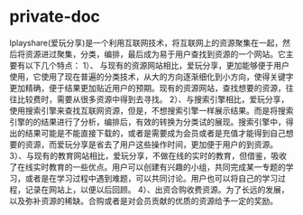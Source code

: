 private-doc
===========

Iplayshare(爱玩分享)是一个利用互联网技术，将互联网上的资源聚集在一起，然后将资源进过聚集，分类，编排，最后成为易于用户查找到资源的一个网站。它主要有以下几个特点：
 	1）、 与现有的资源网站相比，爱玩分享，更加能够便于用户使用，它使用了现在普遍的分类技术，从大的方向逐渐细化到小方向，使得关键字更加精确，便于结果更加贴近用户的预期。现有的资源网站，查找想要的资源，往往比较费时，需要从很多资源中得到去寻找。
2）、与搜索引擎相比，爱玩分享，使用搜索引擎来查找互联网资源，但是，不想搜索引擎一样展示结果。而是将搜索引擎的的结果进行了分析，编排后，有效的转换为分类试的展现。搜索引擎中，得出的结果可能是不能直接下载的，或者是需要成为会员或者是充值才能得到自己想要的资源，而爱玩分享是省去了用户这些操作时间，更加便于用户的到资源。
3）、与现有的教育网站相比，爱玩分享，不做在线的实时的教育，但借鉴，吸收了在线实时教育的一些优点。用户可以创建有兴趣的小组，共同完成某一专题的学习，或者是在学习过程中遇到难题，可以共同讨论。用户也可以将自己的学习过程，记录在网站上，以便以后回顾。
4）、出资合购收费资源。为了长远的发展，以及弥补资源的稀缺。合购或者是对会员贡献的优质的资源给予一定的奖励。
